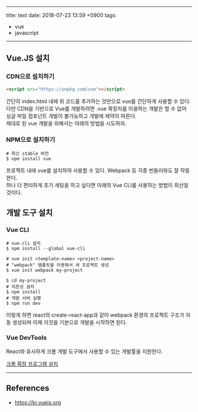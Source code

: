 

---
title: text
date: 2018-07-23 13:59 +0900
tags:
  - vue
  - javascript
---

## Vue.JS 설치



### CDN으로 설치하기

```html
<script src="https://unpkg.com/vue"></script>
```

간단히 index.html 내에 위 코드를 추가하는 것만으로 vue를 간단하게 사용할 수 있다.  
다만 CDN을 기반으로 Vue를 개발하려면 .vue 확장자를 이용하는 개발은 할 수 없어 싱글 파일 컴포넌트 개발이 불가능하고 개발에 제약이 따른다.  
제대로 된 vue 개발을 위해서는 아래의 방법을 시도하자.

### NPM으로 설치하기

```shell
# 최신 stable 버전
$ npm install vue
```

프로젝트 내에 vue를 설치하여 사용할 수 있다. Webpack 등 각종 번들러와도 잘 작동한다.  
허나 더 편리하게 초기 세팅을 하고 싶다면 아래의 Vue CLI를 사용하는 방법이 최선일 것이다.


## 개발 도구 설치


### Vue CLI

```shell
# vue-cli 설치
$ npm install --global vue-cli

# vue init <template-name> <project-name>
# "webpack" 템플릿을 이용해서 새 프로젝트 생성
$ vue init webpack my-project

$ cd my-project
# 의존성 설치
$ npm install
# 개발 서버 실행
$ npm run dev
```

이렇게 하면 react의 create-react-app과 같이 webpack 환경의 프로젝트 구조가 자동 생성되며 이제 이것을 기본으로 개발을 시작하면 된다.


### Vue DevTools

React와 유사하게 크롬 개발 도구에서 사용할 수 있는 개발툴을 지원한다.

[크롬 확장 프로그램 설치](https://chrome.google.com/webstore/detail/vuejs-devtools/nhdogjmejiglipccpnnnanhbledajbpd)

---

## References
- https://kr.vuejs.org